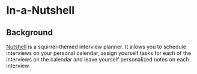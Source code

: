 # In-a-Nutshell

## Background
[Nutshell](https://nutshell.onrender.com) is a squirrel-themed interview planner. It allows you to schedule interviews on your personal calendar, assign yourself tasks for each of the interviews on the calendar and leave yourself personalized notes on each interview.
